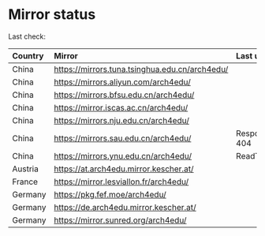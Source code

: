 <script src="./time.js"></script>
# Mirror status
Last check: <script type="text/javascript">localize(1690974850.0578852);</script>

|Country|Mirror|Last update|
|:------|:-----|:----------|
|China|https://mirrors.tuna.tsinghua.edu.cn/arch4edu/|<script type="text/javascript">localize(1690915306);</script>|
|China|https://mirrors.aliyun.com/arch4edu/|<script type="text/javascript">localize(1690871593);</script>|
|China|https://mirrors.bfsu.edu.cn/arch4edu/|<script type="text/javascript">localize(1690915306);</script>|
|China|https://mirror.iscas.ac.cn/arch4edu/|<script type="text/javascript">localize(1690915306);</script>|
|China|https://mirrors.nju.edu.cn/arch4edu/|<script type="text/javascript">localize(1690871593);</script>|
|China|https://mirrors.sau.edu.cn/arch4edu/|Response 404|
|China|https://mirrors.ynu.edu.cn/arch4edu/|ReadTimeout|
|Austria|https://at.arch4edu.mirror.kescher.at/|<script type="text/javascript">localize(1690915306);</script>|
|France|https://mirror.lesviallon.fr/arch4edu/|<script type="text/javascript">localize(1689402753);</script>|
|Germany|https://pkg.fef.moe/arch4edu/|<script type="text/javascript">localize(1690915306);</script>|
|Germany|https://de.arch4edu.mirror.kescher.at/|<script type="text/javascript">localize(1690915306);</script>|
|Germany|https://mirror.sunred.org/arch4edu/|<script type="text/javascript">localize(1690915306);</script>|

<script src="./tablefilter/tablefilter.js"></script>
<script src="./table.js"></script>